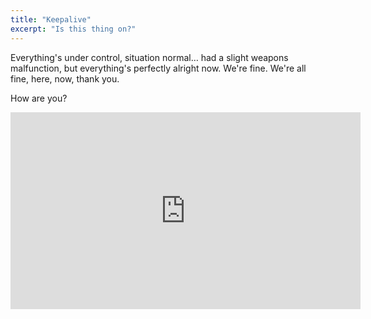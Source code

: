 ```yaml
---
title: "Keepalive"
excerpt: "Is this thing on?"
---
```

Everything's under control, situation normal… had a slight weapons malfunction, but everything's perfectly alright now. We're fine. We're all fine, here, now, thank you.

How are you?

<iframe width="560" height="315" src="https://www.youtube.com/embed/QrWAdq8e_uA?si=cJfPEKrp1uQSx0g4" title="YouTube video player" frameborder="0" allow="accelerometer; autoplay; clipboard-write; encrypted-media; gyroscope; picture-in-picture; web-share" referrerpolicy="strict-origin-when-cross-origin" allowfullscreen></iframe>